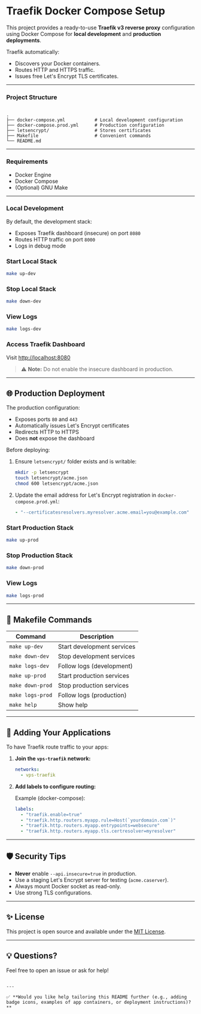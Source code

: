 # Traefik Docker Compose Setup

This project provides a ready-to-use **Traefik v3 reverse proxy** configuration using Docker Compose for **local development** and **production deployments**.

Traefik automatically:
- Discovers your Docker containers.
- Routes HTTP and HTTPS traffic.
- Issues free Let's Encrypt TLS certificates.

---

### Project Structure

```

.
├── docker-compose.yml           # Local development configuration
├── docker-compose.prod.yml      # Production configuration
├── letsencrypt/                 # Stores certificates
├── Makefile                     # Convenient commands
└── README.md

````

---

### Requirements

- Docker Engine
- Docker Compose
- (Optional) GNU Make

---

### Local Development

By default, the development stack:

- Exposes Traefik dashboard (insecure) on port `8080`
- Routes HTTP traffic on port `8000`
- Logs in debug mode

### Start Local Stack

```bash
make up-dev
````

### Stop Local Stack

```bash
make down-dev
```

### View Logs

```bash
make logs-dev
```

### Access Traefik Dashboard

Visit [http://localhost:8080](http://localhost:8080)

> ⚠️ **Note:** Do not enable the insecure dashboard in production.

---

## 🌐 Production Deployment

The production configuration:

* Exposes ports `80` and `443`
* Automatically issues Let's Encrypt certificates
* Redirects HTTP to HTTPS
* Does **not** expose the dashboard

Before deploying:

1. Ensure `letsencrypt/` folder exists and is writable:

   ```bash
   mkdir -p letsencrypt
   touch letsencrypt/acme.json
   chmod 600 letsencrypt/acme.json
   ```

2. Update the email address for Let's Encrypt registration in `docker-compose.prod.yml`:

   ```yaml
   - "--certificatesresolvers.myresolver.acme.email=you@example.com"
   ```

### Start Production Stack

```bash
make up-prod
```

### Stop Production Stack

```bash
make down-prod
```

### View Logs

```bash
make logs-prod
```

---

## 📂 Makefile Commands

| Command          | Description                |
| ---------------- | -------------------------- |
| `make up-dev`    | Start development services |
| `make down-dev`  | Stop development services  |
| `make logs-dev`  | Follow logs (development)  |
| `make up-prod`   | Start production services  |
| `make down-prod` | Stop production services   |
| `make logs-prod` | Follow logs (production)   |
| `make help`      | Show help                  |

---

## 🧭 Adding Your Applications

To have Traefik route traffic to your apps:

1. **Join the `vps-traefik` network:**

   ```yaml
   networks:
     - vps-traefik
   ```

2. **Add labels to configure routing:**

   Example (docker-compose):

   ```yaml
   labels:
     - "traefik.enable=true"
     - "traefik.http.routers.myapp.rule=Host(`yourdomain.com`)"
     - "traefik.http.routers.myapp.entrypoints=websecure"
     - "traefik.http.routers.myapp.tls.certresolver=myresolver"
   ```

---

## 🛡️ Security Tips

* **Never** enable `--api.insecure=true` in production.
* Use a staging Let's Encrypt server for testing (`acme.caserver`).
* Always mount Docker socket as read-only.
* Use strong TLS configurations.

---

## ✨ License

This project is open source and available under the [MIT License](LICENSE).

---

## 💡 Questions?

Feel free to open an issue or ask for help!

```

---

✅ **Would you like help tailoring this README further (e.g., adding badge icons, examples of app containers, or deployment instructions)?**
```
